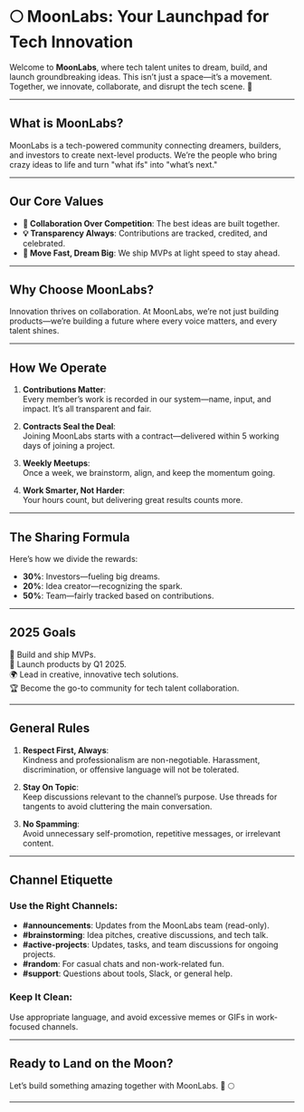 # 🌕 MoonLabs: Your Launchpad for Tech Innovation  

Welcome to **MoonLabs**, where tech talent unites to dream, build, and launch groundbreaking ideas. This isn’t just a space—it’s a movement. Together, we innovate, collaborate, and disrupt the tech scene. 🚀  

---

## **What is MoonLabs?**  
MoonLabs is a tech-powered community connecting dreamers, builders, and investors to create next-level products. We’re the people who bring crazy ideas to life and turn "what ifs" into "what’s next."  

---

## **Our Core Values**  
- **🚀 Collaboration Over Competition**: The best ideas are built together.  
- **💡 Transparency Always**: Contributions are tracked, credited, and celebrated.  
- **🌌 Move Fast, Dream Big**: We ship MVPs at light speed to stay ahead.  

---

## **Why Choose MoonLabs?**  
Innovation thrives on collaboration. At MoonLabs, we’re not just building products—we’re building a future where every voice matters, and every talent shines.  

---

## **How We Operate**  
1. **Contributions Matter**:  
   Every member’s work is recorded in our system—name, input, and impact. It’s all transparent and fair.  

2. **Contracts Seal the Deal**:  
   Joining MoonLabs starts with a contract—delivered within 5 working days of joining a project.  

3. **Weekly Meetups**:  
   Once a week, we brainstorm, align, and keep the momentum going.  

4. **Work Smarter, Not Harder**:  
   Your hours count, but delivering great results counts more.  

---

## **The Sharing Formula**  
Here’s how we divide the rewards:  
- **30%**: Investors—fueling big dreams.  
- **20%**: Idea creator—recognizing the spark.  
- **50%**: Team—fairly tracked based on contributions.  

---

## **2025 Goals**  
🎯 Build and ship MVPs.  
📅 Launch products by Q1 2025.  
🌍 Lead in creative, innovative tech solutions.  
🏆 Become the go-to community for tech talent collaboration.  

---

## **General Rules**  
1. **Respect First, Always**:  
   Kindness and professionalism are non-negotiable. Harassment, discrimination, or offensive language will not be tolerated.  

2. **Stay On Topic**:  
   Keep discussions relevant to the channel’s purpose. Use threads for tangents to avoid cluttering the main conversation.  

3. **No Spamming**:  
   Avoid unnecessary self-promotion, repetitive messages, or irrelevant content.  

---

## **Channel Etiquette**  
### Use the Right Channels:  
- **#announcements**: Updates from the MoonLabs team (read-only).  
- **#brainstorming**: Idea pitches, creative discussions, and tech talk.  
- **#active-projects**: Updates, tasks, and team discussions for ongoing projects.  
- **#random**: For casual chats and non-work-related fun.  
- **#support**: Questions about tools, Slack, or general help.  

### Keep It Clean:  
Use appropriate language, and avoid excessive memes or GIFs in work-focused channels.  

---

## **Ready to Land on the Moon?**  
Let’s build something amazing together with MoonLabs. 🚀 🌕  

---
